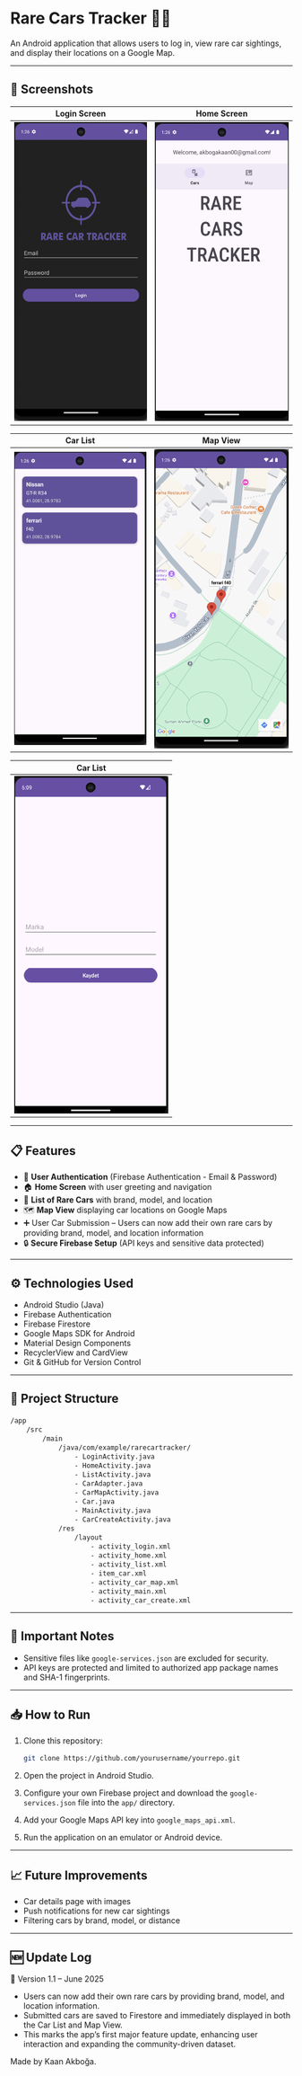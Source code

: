 
# Rare Cars Tracker 🚗📍

An Android application that allows users to log in, view rare car sightings, and display their locations on a Google Map.

---

## 📸 Screenshots

| Login Screen | Home Screen |
|:-------------:|:-----------:|
| ![Login](screenshots/login.png) | ![Home](screenshots/home0.png) |

| Car List | Map View |
|:--------:|:--------:|
| ![List](screenshots/list.png) | ![Map](screenshots/map.png) |

|              Car List               |
|:-----------------------------------:|
| ![Add Car](screenshots/addcar.png)  |

---

## 📋 Features

- 🔐 **User Authentication** (Firebase Authentication - Email & Password)
- 🏠 **Home Screen** with user greeting and navigation
- 📃 **List of Rare Cars** with brand, model, and location
- 🗺️ **Map View** displaying car locations on Google Maps
- ➕ User Car Submission – Users can now add their own rare cars by providing brand, model, and location information
- 🔒 **Secure Firebase Setup** (API keys and sensitive data protected)

---

## ⚙️ Technologies Used

- Android Studio (Java)
- Firebase Authentication
- Firebase Firestore
- Google Maps SDK for Android
- Material Design Components
- RecyclerView and CardView
- Git & GitHub for Version Control

---

## 🚀 Project Structure

```
/app
    /src
        /main
            /java/com/example/rarecartracker/
                - LoginActivity.java
                - HomeActivity.java
                - ListActivity.java
                - CarAdapter.java
                - CarMapActivity.java
                - Car.java
                - MainActivity.java
                - CarCreateActivity.java
            /res
                /layout
                    - activity_login.xml
                    - activity_home.xml
                    - activity_list.xml
                    - item_car.xml
                    - activity_car_map.xml
                    - activity_main.xml
                    - activity_car_create.xml
```

---

## 🔑 Important Notes

- Sensitive files like `google-services.json` are excluded for security.
- API keys are protected and limited to authorized app package names and SHA-1 fingerprints.

---

## 📥 How to Run

1. Clone this repository:
    ```bash
    git clone https://github.com/yourusername/yourrepo.git
    ```

2. Open the project in Android Studio.

3. Configure your own Firebase project and download the `google-services.json` file into the `app/` directory.

4. Add your Google Maps API key into `google_maps_api.xml`.

5. Run the application on an emulator or Android device.

---

## 📈 Future Improvements

- Car details page with images
- Push notifications for new car sightings
- Filtering cars by brand, model, or distance

---

## 🆕 Update Log

📌 Version 1.1 – June 2025
- Users can now add their own rare cars by providing brand, model, and location information.
- Submitted cars are saved to Firestore and immediately displayed in both the Car List and Map View.
- This marks the app’s first major feature update, enhancing user interaction and expanding the community-driven dataset.

Made by Kaan Akboğa.
